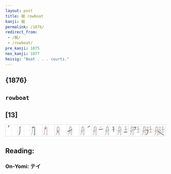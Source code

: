 ```yaml
---
layout: post
title: 艇 rowboat
kanji: 艇
permalink: /1876/
redirect_from:
 - /艇/
 - /rowboat/
pre_kanji: 1875
nex_kanji: 1877
heisig: "Boat . . . courts."
---
```


## {1876}

## `rowboat`

## [13]

<div class="stroke"><img src="../images/E88987.png" /></div>

## Reading:

### On-Yomi: テイ
